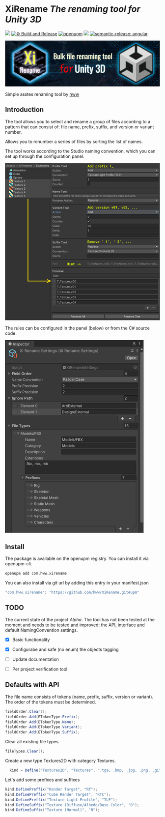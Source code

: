 # XiRename _The renaming tool for Unity 3D_

![](https://img.shields.io/badge/unity-2018.3%20or%20later-green.svg)
[![⚙ Build and Release](https://github.com/hww/XiRename/actions/workflows/ci.yml/badge.svg)](https://github.com/hww/XiRename/actions/workflows/ci.yml)
[![openupm](https://img.shields.io/npm/v/com.hww.xirename?label=openupm&registry_uri=https://package.openupm.com)](https://openupm.com/packages/com.hww.xirename/)
[![](https://img.shields.io/github/license/hww/XiRename.svg)](https://github.com/hww/XiRename/blob/master/LICENSE)
[![semantic-release: angular](https://img.shields.io/badge/semantic--release-angular-e10079?logo=semantic-release)](https://github.com/semantic-release/semantic-release)

![Title Image](Docs/title_image.png)

Simple asstes renaming tool by [hww](https://github.com/hww)

## Introduction

The tool allows you to select and rename a group of files according to a pattern that can consist of: file name, prefix, suffix, and version or variant number.

Allows you to renumber a series of files by sorting the list of names.

The tool works according to the Studio naming convention, which you can set up through the configuration panel.

![Tool Image](Docs/notes-image.png)

The rules can be configured in the panel (below) or from the C# source code.

![Settings Image](Docs/settings-screenshot.png)

## Install

The package is available on the openupm registry. You can install it via openupm-cli.

```bash
openupm add com.hww.xirename
```
You can also install via git url by adding this entry in your manifest.json

```bash
"com.hww.xirename": "https://github.com/hww/XiRename.git#upm"
```
## TODO

The current state of the project _Alpha_. The tool has not been tested at the moment and needs to be tested and improved: the API, interface and default NamingConvention settings.

- [x] Basic functionality
- [x] Configurabe and safe (no enum) the objects tagging
- [ ] Update documentation
- [ ] Per project verification tool


## Defaults with API

The file name consists of tokens (name, prefix, suffix, version or variant). The order of the tokens must be determined.

```C#
fieldOrder.Clear();
fieldOrder.Add(ETokenType.Prefix);
fieldOrder.Add(ETokenType.Name);
fieldOrder.Add(ETokenType.Variant);
fieldOrder.Add(ETokenType.Suffix);
```

Clear all existing file types.

```C#
fileTypes.Clear();
```            

Create a new type Textures2D with category Textures.

```C#
  kind = Define("Textures2D", "Textures", ".tga, .bmp, .jpg, .png, .gif, .psd");
```

Let's add some prefixes and suffixes

```C#
kind.DefinePreffix("Render Target", "RT");
kind.DefinePreffix("Cube Render Target", "RTC");
kind.DefinePreffix("Texture Light Profile", "TLP");
kind.DefineSuffix("Texture (Diffuse/Albedo/Base Color", "D");
kind.DefineSuffix("Texture (Normal)", "N");
```
